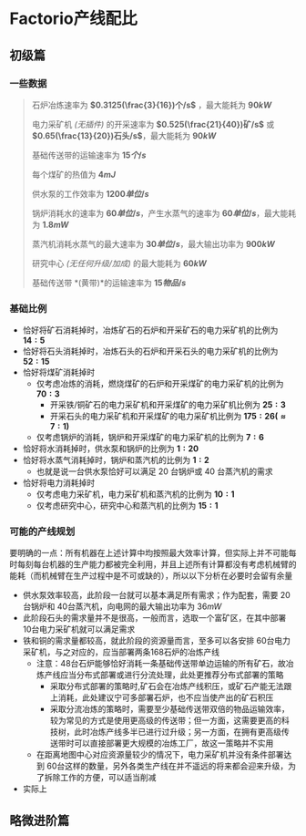 # Factorio产线配比

## 初级篇

### 一些数据

> 石炉冶炼速率为 **$0.3125(\frac{3}{16})个/s$** ，最大能耗为 **$90kW$**
>
> 电力采矿机 *(无插件)* 的开采速率为 **$0.525(\frac{21}{40})矿/s$** 或 **$0.65(\frac{13}{20})石头/s$**，最大能耗为 **$90kW$**
>
> 基础传送带的运输速率为 **$15个/s$**
>
> 每个煤矿的热值为 **$4mJ$**
>
> 供水泵的工作效率为 **$1200单位/s$**
>
> 锅炉消耗水的速率为 **$60单位/s$**，产生水蒸气的速率为 **$60单位/s$**，最大能耗为 **$1.8mW$**
>
> 蒸汽机消耗水蒸气的最大速率为 **$30单位/s$**，最大输出功率为 **$900kW$**
>
> 研究中心 *(无任何升级/加成)* 的最大能耗为 **$60kW$**
>
> 基础传送带 *(黄带)*的运输速率为 **$15物品/s$**

### 基础比例

- 恰好将矿石消耗掉时，冶炼矿石的石炉和开采矿石的电力采矿机的比例为 **$14:5$**
- 恰好将石头消耗掉时，冶炼石头的石炉和开采石头的电力采矿机的比例为 **$52:15$**
- 恰好将煤矿消耗掉时
  - 仅考虑冶炼的消耗，燃烧煤矿的石炉和开采煤矿的电力采矿机的比例为 **$70:3$**
    - 开采铁/铜矿石的电力采矿机和开采煤矿的电力采矿机比例为 **$25:3$**
    - 开采石头的电力采矿机和开采煤矿的电力采矿机比例为 **$175:26(≈7:1)$**
  - 仅考虑锅炉的消耗，锅炉和开采煤矿的电力采矿机的比例为 **$7:6$**
- 恰好将水消耗掉时，供水泵和锅炉的比例为 **$1:20$**
- 恰好将水蒸气消耗掉时，锅炉和蒸汽机的比例为 **$1:2$**
  - 也就是说一台供水泵恰好可以满足 $20$ 台锅炉或 $40$ 台蒸汽机的需求
- 恰好将电力消耗掉时
  - 仅考虑电力采矿机，电力采矿机和蒸汽机的比例为 **$10:1$**
  - 仅考虑研究中心，研究中心和蒸汽机的比例为 **$15:1$**

### 可能的产线规划

要明确的一点：所有机器在上述计算中均按照最大效率计算，但实际上并不可能每时每刻每台机器的生产能力都被完全利用，并且上述所有计算都没有考虑机械臂的能耗（而机械臂在生产过程中是不可或缺的），所以以下分析在必要时会留有余量

- 供水泵效率较高，此阶段一台就可以基本满足所有需求；作为配套，需要 $20$台锅炉和 $40$台蒸汽机，向电网的最大输出功率为 $36mW$
- 此阶段石头的需求量并不是很高，一般而言，选取一个富矿区，在其中部署 $10$台电力采矿机就可以满足需求
- 铁和铜的需求量都较高，就此阶段的资源量而言，至多可以各安排 $60$台电力采矿机，与之对应的，应当部署两条168石炉的冶炼产线
  - 注意：48台石炉能够恰好消耗一条基础传送带单边运输的所有矿石，故冶炼产线应当分布式部署或进行分流处理，此处更推荐分布式部署的策略
    - 采取分布式部署的策略时,矿石会在冶炼产线积压，或矿石产能无法跟上消耗，此处建议宁可多部署石炉，也不应当使产出的矿石积压
    - 采取分流冶炼的策略时，需要至少基础传送带双倍的物品运输效率，较为常见的方式是使用更高级的传送带；但一方面，这需要更高的科技树，此时冶炼产线多半已进行过升级；另一方面，在拥有更高级传送带时可以直接部署更大规模的冶炼工厂，故这一策略并不实用
  - 在距离地图中心对应资源量较少的情况下，电力采矿机并没有条件部署达到 $60$台这样的数量，另外各类生产线在并不遥远的将来都会迎来升级，为了拆除工作的方便，可以适当削减
- 实际上

## 略微进阶篇
